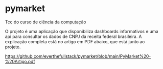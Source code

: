 # pymarket
Tcc do curso de ciência da computação

O projeto é uma aplicação que disponibiliza dashboards informativos e uma api para consultar os dados de CNPJ da receita federal brasileira.
A explicação completa está no artigo em PDF abaixo, que está junto ao projeto.

https://github.com/everthefullstack/pymarket/blob/main/PyMarket%20-%20Artigo.pdf
